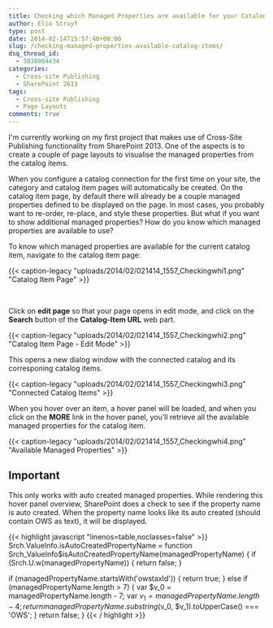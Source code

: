 ```yaml
---
title: Checking which Managed Properties are available for your Catalog Items
author: Elio Struyf
type: post
date: 2014-02-14T15:57:40+00:00
slug: /checking-managed-properties-available-catalog-items/
dsq_thread_id:
  - 3838004434
categories:
  - Cross-site Publishing
  - SharePoint 2013
tags:
  - Cross-site Publishing
  - Page Layouts
comments: true
---
```


I'm currently working on my first project that makes use of Cross-Site Publishing functionality from SharePoint 2013. One of the aspects is to create a couple of page layouts to visualise the managed properties from the catalog items.

When you configure a catalog connection for the first time on your site, the category and catalog item pages will automatically be created. On the catalog item page, by default there will already be a couple managed properties defined to be displayed on the page. In most cases, you probably want to re-order, re-place, and style these properties. But what if you want to show additional managed properties? How do you know which managed properties are available to use?

To know which managed properties are available for the current catalog item, navigate to the catalog item page:

{{< caption-legacy "uploads/2014/02/021414_1557_Checkingwhi1.png" "Catalog Item Page" >}}

&nbsp;

Click on **edit page** so that your page opens in edit mode, and click on the **Search** button of the **Catalog-Item URL** web part.

{{< caption-legacy "uploads/2014/02/021414_1557_Checkingwhi2.png" "Catalog Item Page - Edit Mode" >}}

This opens a new dialog window with the connected catalog and its corresponing catalog items.

{{< caption-legacy "uploads/2014/02/021414_1557_Checkingwhi3.png" "Connected Catalog Items" >}}

When you hover over an item, a hover panel will be loaded, and when you click on the **MORE** link in the hover panel, you'll retrieve all the available managed properties for the catalog item.

{{< caption-legacy "uploads/2014/02/021414_1557_Checkingwhi4.png" "Available Managed Properties" >}}

## Important

This only works with auto created managed properties. While rendering this hover panel overview, SharePoint does a check to see if the property name is auto created. When the property name looks like its auto created (should contain OWS as text), it will be displayed.

{{< highlight javascript "linenos=table,noclasses=false" >}}
Srch.ValueInfo.isAutoCreatedPropertyName = function Srch_ValueInfo$isAutoCreatedPropertyName(managedPropertyName) {
  if (Srch.U.w(managedPropertyName)) {
    return false;
  }
  
  if (managedPropertyName.startsWith('owstaxId')) {
    return true;
  } else if (managedPropertyName.length > 7) {
    var $v_0 = managedPropertyName.length - 7;
    var $v_1 = managedPropertyName.length - 4;
    return managedPropertyName.substring($v_0, $v_1).toUpperCase() === 'OWS';
  }
  return false;
}
{{< / highlight >}}
